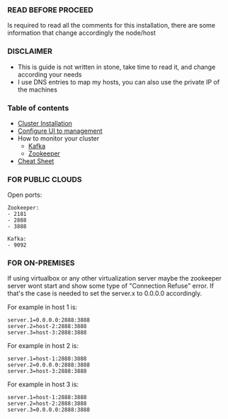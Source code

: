 ### READ BEFORE PROCEED                                                             #
Is required to read all the comments for this installation, there are some information that change accordingly the node/host

### DISCLAIMER
- This is guide is not written in stone, take time to read it, and change according your needs
- I use DNS entries to map my hosts, you can also use the private IP of the machines

### Table of contents
* [Cluster Installation](https://github.com/renantmagalhaes/knowledge-database/blob/master/kafka-zookeeper-cluster/1-kafka-zoo-cluster-installation.sh)
* [Configure UI to management](https://github.com/renantmagalhaes/knowledge-database/blob/master/kafka-zookeeper-cluster/2-cluster-ui-docker)
* How to monitor your cluster
    * [Kafka](https://github.com/renantmagalhaes/knowledge-database/blob/master/kafka-zookeeper-cluster/3-monitoring-cluster/kafka)
    * [Zookeeper](https://github.com/renantmagalhaes/knowledge-database/blob/master/kafka-zookeeper-cluster/3-monitoring-cluster/zookeeper)
* [Cheat Sheet](https://github.com/renantmagalhaes/knowledge-database/tree/master/kafka-zookeeper-cluster/cheat-sheet)

### FOR PUBLIC CLOUDS
Open ports:

    Zookeeper:
    - 2181
    - 2888
    - 3888
    
    Kafka:
    - 9092

### FOR ON-PREMISES
If using virtualbox or any other virtualization server maybe the zookeeper server wont start and show some type of "Connection Refuse" error. If that's the case is needed to set the server.x to 0.0.0.0 accordingly.

For example in host 1 is:

    server.1=0.0.0.0:2888:3888
    server.2=host-2:2888:3888
    server.3=host-3:2888:3888

For example in host 2 is:

    server.1=host-1:2888:3888
    server.2=0.0.0.0:2888:3888
    server.3=host-3:2888:3888

For example in host 3 is:

    server.1=host-1:2888:3888
    server.2=host-2:2888:3888
    server.3=0.0.0.0:2888:3888

